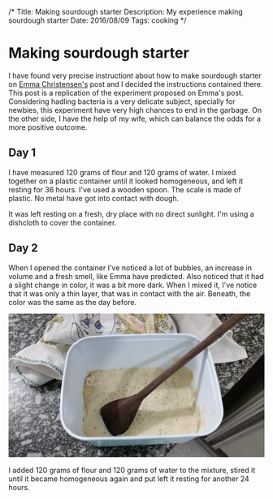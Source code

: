 /*
Title: Making sourdough starter
Description: My experience making sourdough starter
Date: 2016/08/09
Tags: cooking
*/

# Making sourdough starter

I have found very precise instructiont about how to make sourdough starter on
[Emma
Christensen's](http://www.thekitchn.com/how-to-make-your-own-sourdough-starter-cooking-lessons-from-the-kitchn-47337) post and I decided the instructions contained there. This post
is a replication of the experiment proposed on Emma's post. Considering hadling
bacteria is a very delicate subject, specially for newbies, this experiment have
very high chances to end in the garbage. On the other side, I have the help of
my wife, which can balance the odds for a more positive outcome.

## Day 1

I have measured 120 grams of flour and 120 grams of water. I mixed together on
a plastic container until it looked homogeneous, and left it resting for 36
hours. I've used a wooden spoon. The scale is made of plastic. No metal have
got into contact with dough.

It was left resting on a fresh, dry place with no direct sunlight. I'm using a
dishcloth to cover the container.

## Day 2


When I opened the container I've noticed a lot of bubbles, an increase in volume
and a fresh smell, like Emma have predicted. Also noticed that it had a slight
change in color, it was a bit more dark. When I mixed it, I've notice that it
was only a thin layer, that was in contact with the air. Beneath, the color
was the same as the day before.

![Initial mixture after 36 hours of resting](/assets/making-sourdough-starter/day2.jpg)

I added 120 grams of flour and 120 grams of water to the mixture, stired it
until it became homogeneous again and put left it resting for another 24 hours.

